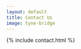```yaml
---
layout: default
title: Contact Us
image: tyne-bridge
---
```


{% include contact.html %}
<!-- <a href="{{ "/contact" | relative_url }}" class="wa-button">Message us on WhatsApp</a> -->